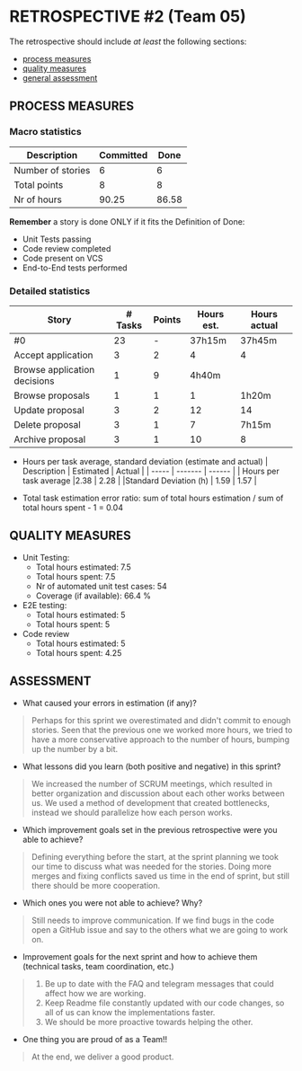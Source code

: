 # RETROSPECTIVE #2 (Team 05)

The retrospective should include _at least_ the following
sections:

- [process measures](#process-measures)
- [quality measures](#quality-measures)
- [general assessment](#assessment)

## PROCESS MEASURES

### Macro statistics

<!-- - Number of stories committed vs. done
- Total points committed vs. done
- Nr of hours planned vs. spent (as a team) -->
  | Description | Committed | Done |
  | ----- | ------- | ------ |
  | Number of stories | 6 | 6 |
  | Total points | 8 | 8 |
  | Nr of hours | 90.25  |  86.58 |

**Remember** a story is done ONLY if it fits the Definition of Done:

- Unit Tests passing
- Code review completed
- Code present on VCS
- End-to-End tests performed

<!-- > Please refine your DoD if required (you cannot remove items!) -->


### Detailed statistics

| Story                  | # Tasks | Points | Hours est. | Hours actual |
| ---------------------- | ------- | ------ | ---------- | ------------ |
| #0                     | 23   |   -    |    37h15m   |    37h45m   |
| Accept application |  3   |   2   |    4   |   4    |
| Browse application decisions | 1     | 9   |   4h40m  |   
| Browse proposals |  1    |   1   |   1   |   1h20m    |
| Update proposal  |  3    |   2  |    12   |   14     |
| Delete proposal  |  3  |  1 |  7  |  7h15m  |
| Archive proposal |  3  | 1 |  10  |  8   |

<!-- > place technical tasks corresponding to story `#0` and leave out story points (not applicable in this case) -->

- Hours per task average, standard deviation (estimate and actual)
  | Description | Estimated | Actual |
  | ----- | ------- | ------ |
  | Hours per task average |2.38 | 2.28 |
  |Standard Deviation (h) | 1.59 | 1.57 |

- Total task estimation error ratio: sum of total hours estimation / sum of total hours spent - 1 = 0.04

## QUALITY MEASURES

- Unit Testing:
  - Total hours estimated: 7.5
  - Total hours spent: 7.5 
  - Nr of automated unit test cases: 54
  - Coverage (if available): 66.4 %
- E2E testing:
  - Total hours estimated: 5
  - Total hours spent: 5
- Code review
  - Total hours estimated: 5
  - Total hours spent: 4.25

## ASSESSMENT

- What caused your errors in estimation (if any)?
>Perhaps for this sprint we overestimated and didn't commit to enough stories. Seen that the previous one we worked more hours, we tried to have a more conservative approach to the number of hours, bumping up the number by a bit. 

- What lessons did you learn (both positive and negative) in this sprint?
> We increased the number of SCRUM meetings, which resulted in better organization and discussion about each other works between us. We used a method of development that created bottlenecks, instead we should parallelize how each person works.

- Which improvement goals set in the previous retrospective were you able to achieve?
> Defining everything before the start, at the sprint planning we took our time to discuss what was needed for the stories.
> Doing more merges and fixing conflicts saved us time in the end of sprint, but still there should be more cooperation.

- Which ones you were not able to achieve? Why?
> Still needs to improve communication. If we find bugs in the code open a GitHub issue and say to the others what we are going to work on.

- Improvement goals for the next sprint and how to achieve them (technical tasks, team coordination, etc.)
> 1. Be up to date with the FAQ and telegram messages that could affect how we are working.
> 2. Keep Readme file constantly updated with our code changes, so all of us can know the implementations faster.
> 3. We should be more proactive towards helping the other.


- One thing you are proud of as a Team!!  
>At the end, we deliver a good product.
